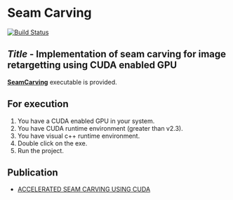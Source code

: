 # Seam Carving

[![Build Status][travis-image]][travis-url]

## *Title* - Implementation of seam carving for image retargetting using CUDA enabled GPU

[**SeamCarving**](https://github.com/kalpeshdusane/Seam-Carving-B.E.-Project/blob/master/Project%20exe/SeamCarving.exe) executable is provided.

## For execution

1) You have a CUDA enabled GPU in your system.
2) You have CUDA runtime environment (greater than v2.3).
3) You have visual c++ runtime environment.
4) Double click on the exe.
5) Run the project.

## Publication 

- [ACCELERATED SEAM CARVING USING CUDA](https://ijret.org/volumes/2014v03/i10/IJRET20140310048.pdf)



<!-- Markdown link & img dfn's -->
[travis-image]: https://img.shields.io/travis/dbader/node-datadog-metrics/master.svg?style=flat-square
[travis-url]: https://travis-ci.org/dbader/node-datadog-metrics

